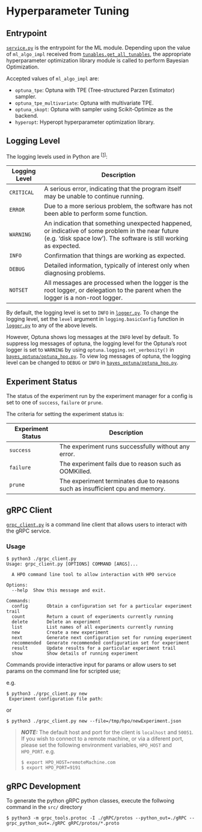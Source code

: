 # Hyperparameter Tuning

## Entrypoint

[`service.py`](./service.py) is the entrypoint for the ML module. Depending upon the value of `ml_algo_impl` received
from [`tunables.get_all_tunables`](./tunables.py), the appropriate hyperparameter optimization library module is called
to perform Bayesian Optimization.

Accepted values of `ml_algo_impl` are:
- `optuna_tpe`: Optuna with TPE (Tree-structured Parzen Estimator) sampler.
- `optuna_tpe_multivariate`: Optuna with multivariate TPE.
- `optuna_skopt`: Optuna with sampler using Scikit-Optimize as the backend.
- `hyperopt`: Hyperopt hyperparameter optimization library.

## Logging Level

The logging levels used in Python are <sup>[[1]]</sup>:

| Logging Level | Description                                                                                                                                                           |
|---------------|-----------------------------------------------------------------------------------------------------------------------------------------------------------------------|
| `CRITICAL`    | A serious error, indicating that the program itself may be unable to continue running.                                                                                |
| `ERROR`       | Due to a more serious problem, the software has not been able to perform some function.                                                                               |
| `WARNING`     | An indication that something unexpected happened, or indicative of some problem in the near future (e.g. ‘disk space low’). The software is still working as expected.|
| `INFO`        | Confirmation that things are working as expected.                                                                                                                     |
| `DEBUG`       | Detailed information, typically of interest only when diagnosing problems.                                                                                            |
| `NOTSET`      | All messages are processed when the logger is the root logger, or delegation to the parent when the logger is a non-root logger.                                      |

By default, the logging level is set to `INFO` in [`logger.py`](./logger.py). To change the logging level, set the
`level` argument in `logging.basicConfig` function in [`logger.py`](./logger.py) to any of the above levels.

However, Optuna shows log messages at the `INFO` level by default. To suppress log messages of optuna, the logging level
for the Optuna’s root logger is set to `WARNING` by using `optuna.logging.set_verbosity()` in
[`bayes_optuna/optuna_hpo.py`](./bayes_optuna/optuna_hpo.py). To view log messages of optuna, the logging level can be
changed to `DEBUG` or `INFO` in [`bayes_optuna/optuna_hpo.py`](./bayes_optuna/optuna_hpo.py).

[1]: https://docs.python.org/3/howto/logging.html#when-to-use-logging

## Experiment Status

The status of the experiment run by the experiment manager for a config is set to one of `success`, `failure` or `prune`.

The criteria for setting the experiment status is:

| Experiment Status | Description                                                                   |
|-------------------|-------------------------------------------------------------------------------|
| `success`         | The experiment runs successfully without any error.                           |
| `failure`         | The experiment fails due to reason such as OOMKilled.                         |
| `prune`           | The experiment terminates due to reasons such as insufficient cpu and memory. |


## gRPC Client

[`grpc_client.py`](./grpc_client.py) is a command line client that allows users to interact with the gRPC service.

### Usage

```shell
$ python3 ./grpc_client.py 
Usage: grpc_client.py [OPTIONS] COMMAND [ARGS]...

  A HPO command line tool to allow interaction with HPO service

Options:
  --help  Show this message and exit.

Commands:
  config       Obtain a configuration set for a particular experiment trail
  count        Return a count of experiments currently running
  delete       Delete an experiment
  list         List names of all experiments currently running
  new          Create a new experiment
  next         Generate next configuration set for running experiment
  recommended  Generate recommended configuration set for experiment
  result       Update results for a particular experiment trail
  show         Show details of running experiment
```

Commands provide interactive input for params or allow users to set params on the command line for scripted use;

e.g.

```shell
$ python3 ./grpc_client.py new
 Experiment configuration file path: 
```

or

```shell
$ python3 ./grpc_client.py new --file=/tmp/hpo/newExperiment.json
```

> **_NOTE:_**  The default host and port for the client is `localhost` and `50051`.  If you wish to connect to a remote machine, or via a diferent port, please set the following environment variables, `HPO_HOST` and `HPO_PORT`. 
> e.g.
> ```shell
> $ export HPO_HOST=remoteMachine.com
> $ export HPO_PORT=9191
> ```


## gRPC Development


To generate the python gRPC python classes, execute the follwoing command in the `src/` directory

```shell
$ python3 -m grpc_tools.protoc -I ./gRPC/protos --python_out=./gRPC --grpc_python_out=./gRPC gRPC/protos/*.proto
```
